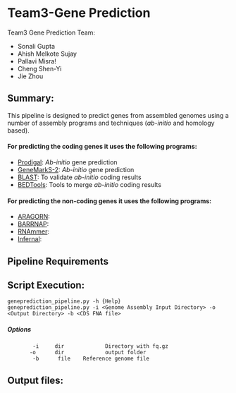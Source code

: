 # Team3-Gene Prediction
Team3 Gene Prediction Team:<br />
* Sonali Gupta <br/>
* Ahish Melkote Sujay <br/>
* Pallavi Misra! <br/>
* Cheng Shen-Yi <br/>
* Jie Zhou <br/>

## Summary:

This pipeline is designed to predict genes from assembled genomes using a number of assembly programs and techniques (*ab-initio* and homology based).

#### For predicting the coding genes it uses the following programs:
* [Prodigal](https://github.com/hyattpd/Prodigal): *Ab-initio* gene prediction  
* [GeneMarkS-2](http://exon.gatech.edu/GeneMark/license_download.cgi): *Ab-initio* gene prediction
* [BLAST](https://blast.ncbi.nlm.nih.gov/Blast.cgi?PAGE_TYPE=BlastDocs&DOC_TYPE=Download): To validate *ab-initio* coding results
* [BEDTools](https://bedtools.readthedocs.io/en/latest/content/installation.html): Tools to merge *ab-initio* coding results

#### For predicting the non-coding genes it uses the following programs:
* [ARAGORN](http://130.235.244.92/ARAGORN/Downloads/):
* [BARRNAP](https://github.com/tseemann/barrnap):
* [RNAmmer](https://services.healthtech.dtu.dk/cgi-bin/sw_request):
* [Infernal](http://eddylab.org/infernal/):

## Pipeline Requirements

## Script Execution:
`geneprediction_pipeline.py -h {Help}`<br />
`geneprediction_pipeline.py -i <Genome Assembly Input Directory> -o <Output Directory> -b <CDS FNA file>` <br />

##### Options
`        -i     dir             Directory with fq.gz` <br />
`        -o      dir             output folder `<br />
`        -b      file    Reference genome file`


## Output files:
